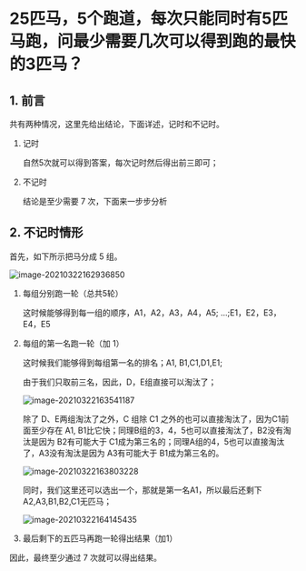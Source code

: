 # 25匹马，5个跑道，每次只能同时有5匹马跑，问最少需要几次可以得到跑的最快的3匹马？

## 1. 前言

共有两种情况，这里先给出结论，下面详述，记时和不记时。

1. 记时

   自然5次就可以得到答案，每次记时然后得出前三即可；

2. 不记时

   结论是至少需要 7 次，下面来一步步分析

## 2. 不记时情形

首先，如下所示把马分成 5 组。

![image-20210322162936850](/Users/aispeech/Desktop/MyGitHub/web-study-record/零散的知识点/img/horse-1.png)

1. 每组分别跑一轮（总共5轮）

   这时候能够得到每一组的顺序，A1，A2，A3，A4，A5; ...;E1，E2，E3，E4，E5

2. 每组的第一名跑一轮（加 1）

   这时候我们能够得到每组第一名的排名；A1, B1,C1,D1,E1;

   由于我们只取前三名，因此，D，E组直接可以淘汰了；

   ![image-20210322163541187](/Users/aispeech/Desktop/MyGitHub/web-study-record/零散的知识点/img/horse-2.png)

   除了 D、E两组淘汰了之外，C 组除 C1 之外的也可以直接淘汰了，因为C1前面至少存在 A1, B1比它快；同理B组的3，4，5也可以直接淘汰了，B2没有淘汰是因为 B2有可能大于 C1成为第三名的；同理A组的4，5也可以直接淘汰了，A3没有淘汰是因为 A3有可能大于 B1成为第三名的。

   ![image-20210322163803228](/Users/aispeech/Desktop/MyGitHub/web-study-record/零散的知识点/img/horse-3.png)

   同时，我们这里还可以选出一个，那就是第一名A1，所以最后还剩下 A2,A3,B1,B2,C1无匹马；

   ![image-20210322164145435](/Users/aispeech/Desktop/MyGitHub/web-study-record/零散的知识点/img/horse-4.png)

3. 最后剩下的五匹马再跑一轮得出结果（加1）

因此，最终至少通过 7 次就可以得出结果。